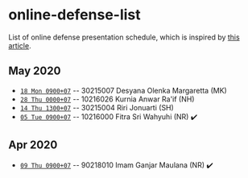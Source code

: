 # online-defense-list
List of online defense presentation schedule, which is inspired by [this article](https://now.tufts.edu/articles/defense-online-defenses).

## May 2020
* [``18 Mon 0900+07``]() -- 30215007 Desyana Olenka Margaretta (MK)
* [``28 Thu 0000+07``]() -- 10216026 Kurnia Anwar Ra'if (NH)
* [``14 Thu 1300+07``]() -- 30215004 Riri Jonuarti (SH)
* [``05 Tue 0900+07``]() -- 10216000 Fitra Sri Wahyuhi (NR) :heavy_check_mark:

## Apr 2020
* [``09 Thu 0900+07``]() -- 90218010 Imam Ganjar Maulana (NR) :heavy_check_mark:
